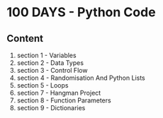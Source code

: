 <h1>100 DAYS - Python Code</h1>
<h2>Content</h2>
<ol>
<li>section 1 - Variables</li>
<li>section 2 - Data Types</li>
<li>section 3 - Control Flow</li>
<li>section 4 - Randomisation And Python Lists</li>
<li>section 5 - Loops</li>
<li>section 7 - Hangman Project</li>
<li>section 8 - Function Parameters</li>
<li>section 9 - Dictionaries</li>
</ol>